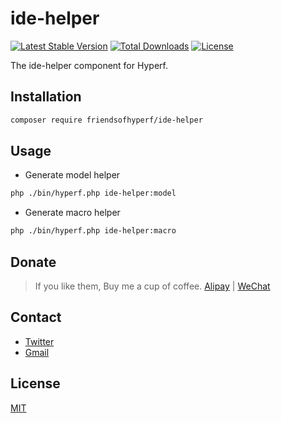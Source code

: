 # ide-helper

[![Latest Stable Version](https://img.shields.io/packagist/v/friendsofhyperf/ide-helper)](https://packagist.org/packages/friendsofhyperf/ide-helper)
[![Total Downloads](https://img.shields.io/packagist/dt/friendsofhyperf/ide-helper)](https://packagist.org/packages/friendsofhyperf/ide-helper)
[![License](https://img.shields.io/packagist/l/friendsofhyperf/ide-helper)](https://github.com/friendsofhyperf/ide-helper)

The ide-helper component for Hyperf.

## Installation

~~~bash
composer require friendsofhyperf/ide-helper
~~~

## Usage

- Generate model helper

~~~bash
php ./bin/hyperf.php ide-helper:model
~~~

- Generate macro helper

~~~bash
php ./bin/hyperf.php ide-helper:macro
~~~

## Donate

> If you like them, Buy me a cup of coffee. [Alipay](https://hdj.me/images/alipay-min.jpg) | [WeChat](https://hdj.me/images/wechat-pay-min.jpg)

## Contact

- [Twitter](https://twitter.com/huangdijia)
- [Gmail](mailto:huangdijia@gmail.com)

## License

[MIT](LICENSE)
